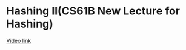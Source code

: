 # Hashing II(CS61B New Lecture for Hashing)

[Video link](https://www.youtube.com/playlist?list=PL8FaHk7qbOD637Q-6p7nn5dKz1tK6WAjJ)
